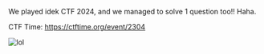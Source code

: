 We played idek CTF 2024, and we managed to solve 1 question too!! Haha.

CTF Time: https://ctftime.org/event/2304

![lol](https://i.ibb.co/8XnWVzg/lol.png)
